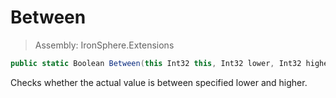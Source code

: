 ﻿

# Between

> Assembly: IronSphere.Extensions

```csharp
public static Boolean Between(this Int32 this, Int32 lower, Int32 higher)
```

Checks whether the actual value is between specified lower and higher.

 